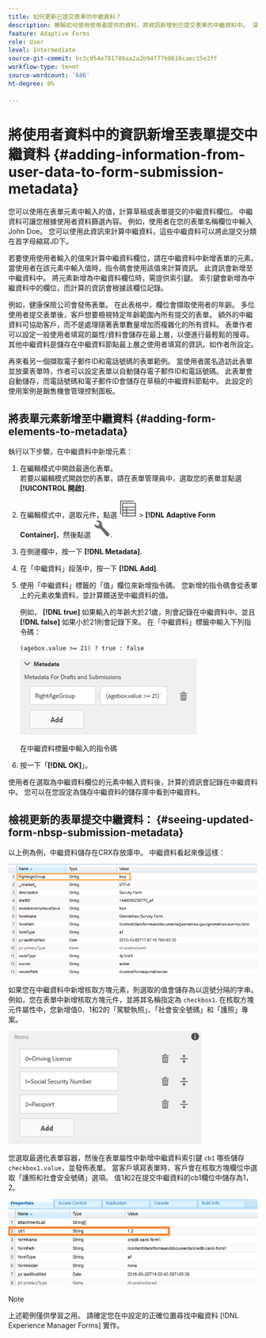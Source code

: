 ```yaml
---
title: 如何更新已提交表單的中繼資料？
description: 瞭解如何使用使用者提供的資料，將資訊新增到已提交表單的中繼資料中。 深入瞭解如何在CRX存放庫中檢視更新的表單提交中繼資料。
feature: Adaptive Forms
role: User
level: Intermediate
source-git-commit: bc3c054e781789aa2a2b94f77b0616caec15e2ff
workflow-type: tm+mt
source-wordcount: '686'
ht-degree: 0%

---
```



# 將使用者資料中的資訊新增至表單提交中繼資料 {#adding-information-from-user-data-to-form-submission-metadata}

您可以使用在表單元素中輸入的值，計算草稿或表單提交的中繼資料欄位。 中繼資料可讓您根據使用者資料篩選內容。 例如，使用者在您的表單名稱欄位中輸入John Doe。 您可以使用此資訊來計算中繼資料，這些中繼資料可以將此提交分類在首字母縮寫JD下。

若要使用使用者輸入的值來計算中繼資料欄位，請在中繼資料中新增表單的元素。 當使用者在該元素中輸入值時，指令碼會使用該值來計算資訊。 此資訊會新增至中繼資料中。 將元素新增為中繼資料欄位時，需提供索引鍵。 索引鍵會新增為中繼資料中的欄位，而計算的資訊會根據該欄位記錄。

例如，健康保險公司會發佈表單。 在此表格中，欄位會擷取使用者的年齡。 多位使用者提交表單後，客戶想要檢視特定年齡範圍內所有提交的表單。 額外的中繼資料可協助客戶，而不是處理隨著表單數量增加而複雜化的所有資料。 表單作者可以設定一般使用者填寫的屬性/資料會儲存在最上層，以便進行最輕鬆的搜尋。 其他中繼資料是儲存在中繼資料節點最上層之使用者填寫的資訊，如作者所設定。

再來看另一個擷取電子郵件ID和電話號碼的表單範例。 當使用者匿名造訪此表單並放棄表單時，作者可以設定表單以自動儲存電子郵件ID和電話號碼。 此表單會自動儲存，而電話號碼和電子郵件ID會儲存在草稿的中繼資料節點中。 此設定的使用案例是銷售機會管理控制面板。

## 將表單元素新增至中繼資料 {#adding-form-elements-to-metadata}

執行以下步驟，在中繼資料中新增元素：

1. 在編輯模式中開啟最適化表單。\
   若要以編輯模式開啟您的表單，請在表單管理員中，選取您的表單並點選 **[!UICONTROL 開啟]**.
1. 在編輯模式中，選取元件，點選 ![欄位層級](assets/select_parent_icon.svg) > **[!DNL Adaptive Form Container]**，然後點選 ![cmppr](assets/configure-icon.svg).
1. 在側邊欄中，按一下 **[!DNL Metadata]**.
1. 在「中繼資料」段落中，按一下 **[!DNL Add]**.
1. 使用「中繼資料」標籤的「值」欄位來新增指令碼。 您新增的指令碼會從表單上的元素收集資料，並計算饋送至中繼資料的值。

   例如， **[!DNL true]** 如果輸入的年齡大於21歲，則會記錄在中繼資料中，並且 **[!DNL false]** 如果小於21則會記錄下來。 在「中繼資料」標籤中輸入下列指令碼：

   `(agebox.value >= 21) ? true : false`

   ![中繼資料指令碼](assets/add-element-metadata.png)

   在中繼資料標籤中輸入的指令碼

1. 按一下「**[!DNL OK]**」。

使用者在選取為中繼資料欄位的元素中輸入資料後，計算的資訊會記錄在中繼資料中。 您可以在您設定為儲存中繼資料的儲存庫中看到中繼資料。

## 檢視更新的表單提交中繼資料： {#seeing-updated-form-nbsp-submission-metadata}

以上例為例，中繼資料儲存在CRX存放庫中。 中繼資料看起來像這樣：

![中繼資料](assets/metadata_entry_new.png)

如果您在中繼資料中新增核取方塊元素，則選取的值會儲存為以逗號分隔的字串。 例如，您在表單中新增核取方塊元件，並將其名稱指定為 `checkbox1`. 在核取方塊元件屬性中，您新增值0、1和2的「駕駛執照」、「社會安全號碼」和「護照」專案。

![從核取方塊儲存多個值](assets/checkbox-metadata.png)

您選取最適化表單容器，然後在表單屬性中新增中繼資料索引鍵 `cb1` 哪些儲存 `checkbox1.value`，並發佈表單。 當客戶填寫表單時，客戶會在核取方塊欄位中選取「護照和社會安全號碼」選項。 值1和2在提交中繼資料的cb1欄位中儲存為1， 2。

![在核取方塊欄位中選取多個值的中繼資料專案](assets/metadata-entry.png)

>[!NOTE]
>
>上述範例僅供學習之用。 請確定您在中設定的正確位置尋找中繼資料 [!DNL Experience Manager Forms] 實作。